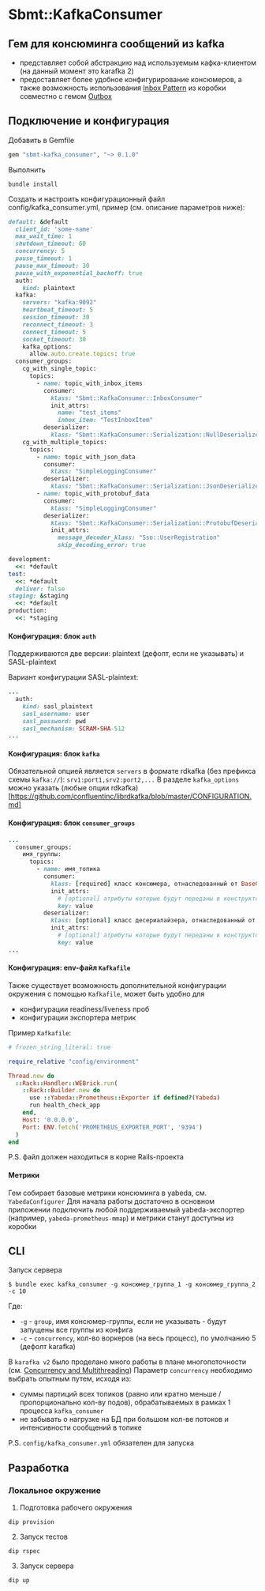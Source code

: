 # Sbmt::KafkaConsumer

Гем для консюминга сообщений из kafka
- 
- представляет собой абстракцию над используемым кафка-клиентом (на данный момент это karafka 2)
- предоставляет более удобное конфигурирование консюмеров, а также возможность использования [Inbox Pattern](https://gitlab.sbmt.io/paas/rfc/-/tree/master/text/paas-2597-inbox) из коробки совместно с гемом [Outbox](https://gitlab.sbmt.io/nstmrt/rubygems/outbox)

## Подключение и конфигурация

Добавить в Gemfile
```ruby
gem "sbmt-kafka_consumer", "~> 0.1.0"
```

Выполнить
```shell
bundle install
```

Создать и настроить конфигурационный файл config/kafka_consumer.yml, пример (см. описание параметров ниже):
```ruby
default: &default
  client_id: 'some-name'
  max_wait_time: 1
  shutdown_timeout: 60
  concurrency: 5
  pause_timeout: 1
  pause_max_timeout: 30
  pause_with_exponential_backoff: true
  auth:
    kind: plaintext
  kafka:
    servers: "kafka:9092"
    heartbeat_timeout: 5
    session_timeout: 30
    reconnect_timeout: 3
    connect_timeout: 5
    socket_timeout: 30
    kafka_options:
      allow.auto.create.topics: true
  consumer_groups:
    cg_with_single_topic:
      topics:
        - name: topic_with_inbox_items
          consumer:
            klass: "Sbmt::KafkaConsumer::InboxConsumer"
            init_attrs:
              name: "test_items"
              inbox_item: "TestInboxItem"
          deserializer:
            klass: "Sbmt::KafkaConsumer::Serialization::NullDeserializer"
    cg_with_multiple_topics:
      topics:
        - name: topic_with_json_data
          consumer:
            klass: "SimpleLoggingConsumer"
          deserializer:
            klass: "Sbmt::KafkaConsumer::Serialization::JsonDeserializer"
        - name: topic_with_protobuf_data
          consumer:
            klass: "SimpleLoggingConsumer"
          deserializer:
            klass: "Sbmt::KafkaConsumer::Serialization::ProtobufDeserializer"
            init_attrs:
              message_decoder_klass: "Sso::UserRegistration"
              skip_decoding_error: true

development:
  <<: *default
test:
  <<: *default
  deliver: false
staging: &staging
  <<: *default
production:
  <<: *staging

```

#### Конфигурация: блок `auth`

Поддерживаются две версии: plaintext (дефолт, если не указывать) и SASL-plaintext

Вариант конфигурации SASL-plaintext:
```ruby
...
  auth:
    kind: sasl_plaintext
    sasl_username: user
    sasl_password: pwd
    sasl_mechanism: SCRAM-SHA-512
...
```

#### Конфигурация: блок `kafka`

Обязательной опцией является `servers` в формате rdkafka (без префикса схемы `kafka://`): `srv1:port1,srv2:port2,...`
В разделе `kafka_options` можно указать (любые опции rdkafka)[https://github.com/confluentinc/librdkafka/blob/master/CONFIGURATION.md]

#### Конфигурация: блок `consumer_groups`

```ruby
...
  consumer_groups:
    имя_группы:
      topics:
        - name: имя_топика
          consumer:
            klass: [required] класс консюмера, отнаследованный от BaseConsumer
            init_attrs:
              # [optional] атрибуты которые будут переданы в конструктор при инициализации инстанса класса консюмера
              key: value
          deserializer:
            klass: [optional] класс десериалайзера, отнаследованный от BaseDeserializer, по умолчанию используется NullDeserializer 
            init_attrs:
              # [optional] атрибуты которые будут переданы в конструктор при инициализации инстанса класса десериалайзера
              key: value
...
```

#### Конфигурация: env-файл `Kafkafile`

Также существует возможность дополнительной конфигурации окружения с помощью `Kafkafile`, может быть удобно для
- конфигурации readiness/liveness проб
- конфигурации экспортера метрик

Пример `Kafkafile`:
```ruby
# frozen_string_literal: true

require_relative "config/environment"

Thread.new do
  ::Rack::Handler::WEBrick.run(
    ::Rack::Builder.new do
      use ::Yabeda::Prometheus::Exporter if defined?(Yabeda)
      run health_check_app
    end,
    Host: '0.0.0.0',
    Port: ENV.fetch('PROMETHEUS_EXPORTER_PORT', '9394')
  )
end

```

P.S. файл должен находиться в корне Rails-проекта

#### Метрики

Гем собирает базовые метрики консюминга в yabeda, см. `YabedaConfigurer`
Для начала работы достаточно в основном приложении подключить любой поддерживаемый yabeda-экспортер (например, `yabeda-prometheus-mmap`) и метрики станут доступны из коробки

## CLI

Запуск сервера

```shell
$ bundle exec kafka_consumer -g консюмер_группа_1 -g консюмер_группа_2 -c 10
```

Где:
- `-g` - `group`, имя консюмер-группы, если не указывать - будут запущены все группы из конфига
- `-c` - `concurrency`, кол-во воркеров (на весь процесс), по умолчанию 5 (дефолт karafka)

В `karafka v2` было проделано много работы в плане многопоточности (см. [Concurrency and Multithreading](https://karafka.io/docs/Concurrency-and-multithreading/))
Параметр `concurrency` необходимо выбрать опытным путем, исходя из:
- суммы партиций всех топиков (равно или кратно меньше / пропорционально кол-ву подов), обрабатываемых в рамках 1 процесса `kafka_consumer`
- не забывать о нагрузке на БД при большом кол-ве потоков и интенсивности сообщений в топике

P.S. `config/kafka_consumer.yml` обязателен для запуска

## Разработка

### Локальное окружение

1. Подготовка рабочего окружения
```shell
dip provision
```

2. Запуск тестов
```shell
dip rspec
```

3. Запуск сервера
```shell
dip up
```
